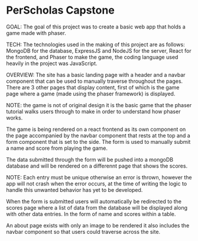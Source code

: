 # PerScholas Capstone

GOAL:
The goal of this project was to create a basic web app that holds a game made with phaser.

TECH:
The technologies used in the making of this project are as follows: MongoDB for the database, ExpressJS and NodeJS for the server, React for the frontend, and Phaser to make the game, the coding language used heavily in the project was JavaScript.

OVERVIEW:
The site has a basic landing page with a header and a navbar component that can be used to manually traverse throughout the pages. There are 3 other pages that display content, first of which is the game page where a game (made using the phaser framework) is displayed. 

NOTE: the game is not of original design it is the basic game that the phaser tutorial walks users through to make in order to understand how phaser works. 

The game is being rendered on a react frontend as its own component on the page accompanied by the navbar component that rests at the top and a form component that is set to the side. The form is used to manually submit a name and score from playing the game.

The data submitted through the form will be pushed into a mongoDB database and will be rendered on a differennt page that shows the scores. 

NOTE: Each entry must be unique otherwise an error is thrown, however the app will not crash when the error occurs, at the time of writing the logic to handle this unwanted behavior has yet to be developed. 

When the form is submitted users will automatically be redirected to the scores page where a list of data from the database will be displayed along with other data entries. In the form of name and scores within a table.

An about page exists with only an image to be rendered it also includes the navbar component so that users could traverse across the site.